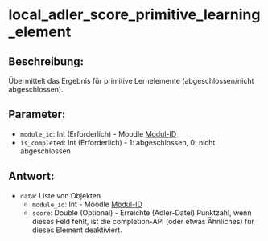 # local_adler_score_primitive_learning_element

## Beschreibung:
Übermittelt das Ergebnis für primitive Lernelemente (abgeschlossen/nicht abgeschlossen).

## Parameter:

- `module_id`: Int (Erforderlich) - Moodle [Modul-ID](module-id-moodle-VP.md)
- `is_completed`: Int (Erforderlich) - 1: abgeschlossen, 0: nicht abgeschlossen

## Antwort:

- `data`: Liste von Objekten
    - `module_id`: Int - Moodle [Modul-ID](module-id-moodle-VP.md)
    - `score`: Double (Optional) - Erreichte (Adler-Datei) Punktzahl, wenn dieses Feld fehlt, ist die completion-API (oder etwas Ähnliches) für dieses Element deaktiviert.

